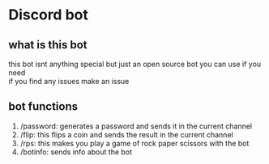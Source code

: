 # Discord bot
## what is this bot  
this bot isnt anything special but just an open source bot you can use if you need  
if you find any issues make an issue
## bot functions  
1. /password: generates a password and sends it in the current channel  
2. /flip: this flips a coin and sends the result in the current channel  
3. /rps: this makes you play a game of rock paper scissors with the bot
4. /botinfo: sends info about the bot

